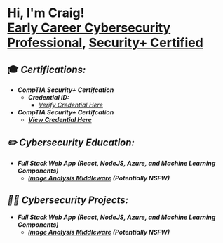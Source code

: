 <h1>Hi, I'm Craig! <br/><a href="https://github.com/joshmadakor1">Early Career Cybersecurity Professional</a>, <a href="https://www.linkedin.com/in/craig-l-6298a6a4/">Security+ Certified
</a> <!---<a href="https://www.youtube.com/c/joshmadakor">YouTuber</a></h1>--->

<h2>  🎓    <i>Certifications:</i> </h2>

- <b><i>CompTIA Security+ Certifcation</b>
  - <b>Credential ID: </b>
    - [Verify Credential Here](https://github.com/joshmadakor1/4chan-Image-Analysis-Middleware-C964) </i> <b><i>
- <b><i>CompTIA Security+ Certifcation</b>
    - [View Credential Here](https://github.com/joshmadakor1/4chan-Image-Analysis-Middleware-C964) </i> <b><i>

<h2> ✏️   Cybersecurity Education:</h2>

- <b>Full Stack Web App (React, NodeJS, Azure, and Machine Learning Components)</b>
  - [Image Analysis Middleware](https://github.com/joshmadakor1/4chan-Image-Analysis-Middleware-C964) <b><i>(Potentially NSFW)</b></i>


<h2>👨‍💻 Cybersecurity Projects:</h2>

- <b>Full Stack Web App (React, NodeJS, Azure, and Machine Learning Components)</b>
  - [Image Analysis Middleware](https://github.com/joshmadakor1/4chan-Image-Analysis-Middleware-C964) <b><i>(Potentially NSFW)</b></i>

  


<!--
**joshmadakor1/joshmadakor1** is a ✨ _special_ ✨ repository because its `README.md` (this file) appears on your GitHub profile.

Here are some ideas to get you started:

- 🔭 I’m currently working on ...
- 🌱 I’m currently learning ...
- 👯 I’m looking to collaborate on ...
- 🤔 I’m looking for help with ...
- 💬 Ask me about ...
- 📫 How to reach me: ...
- 😄 Pronouns: ...
- ⚡ Fun fact: ...
-->
